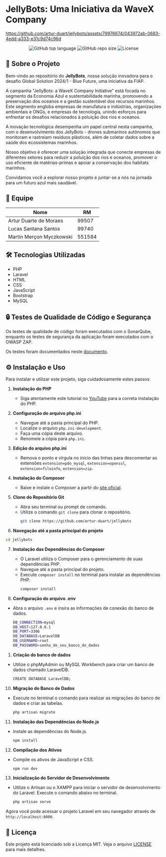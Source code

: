 # JellyBots: Uma Iniciativa da WaveX Company

https://github.com/artur-duart/jellybots/assets/79976674/043972ab-0683-4edd-a333-e31c9d74c96d

<p align="center">
  <img alt="GitHub top language" src="https://img.shields.io/github/languages/top/artur-duart/jellybots">
  <img alt="GitHub repo size" src="https://img.shields.io/github/repo-size/artur-duart/jellybots">
  <img alt="License" src="https://img.shields.io/badge/license-MIT-%2304D361">
</p>

## 🚀 Sobre o Projeto

Bem-vindo ao repositório do **JellyBots**, nossa solução inovadora para o desafio Global Solution 2024/1 - Blue Future, uma iniciativa da FIAP.

A campanha "JellyBots: a WaveX Company Initiative" está focada no segmento da Economia Azul e sustentabilidade marinha, promovendo a preservação dos oceanos e a gestão sustentável dos recursos marinhos. Este segmento engloba empresas de manufatura e indústrias, organizações ambientais e ONGs, e empresas de tecnologia, unindo esforços para enfrentar os desafios relacionados à poluição dos rios e oceanos.

A inovação tecnológica desempenha um papel central nesta campanha, com o desenvolvimento dos JellyBots - drones submarinos autônomos que monitoram e rastreiam resíduos plásticos, além de coletar dados sobre a saúde dos ecossistemas marinhos.

Nosso objetivo é oferecer uma solução integrada que conecte empresas de diferentes setores para reduzir a poluição dos rios e oceanos, promover o uso eficiente de matérias-primas e apoiar a conservação dos habitats marinhos.

Convidamos você a explorar nosso projeto e juntar-se a nós na jornada para um futuro azul mais saudável.

## 👥 Equipe

| Nome                     | RM     |
| ------------------------ | ------ |
| Artur Duarte de Moraes   | 99507  |
| Lucas Santana Santos     | 99740  |
| Martin Merçon Myczkowski | 551584 |

## 🛠️ Tecnologias Utilizadas

-   PHP
-   Laravel
-   HTML
-   CSS
-   JavaScript
-   Bootstrap
-   MySQL

## 🔒 Testes de Qualidade de Código e Segurança

Os testes de qualidade de código foram executados com o SonarQube, enquanto os testes de segurança da aplicação foram executados com o OWASP ZAP.

Os testes foram documentados neste [documento](TESTES.md).

## ⚙️ Instalação e Uso

Para instalar e utilizar este projeto, siga cuidadosamente estes passos:

1. **Instalação do PHP**

    - Siga atentamente este tutorial no [YouTube](https://www.youtube.com/watch?app=desktop&v=iGeltIgCp18) para a correta instalação do PHP.

2. **Configuração do arquivo php.ini**

    - Navegue até a pasta principal do PHP.
    - Localize o arquivo `php.ini-development`.
    - Faça uma cópia deste arquivo.
    - Renomeie a cópia para `php.ini`.

3. **Edição do arquivo php.ini**

    - Remova o ponto e vírgula no início das linhas para descomentar as extensões `extension=pdo_mysql`, `extension=openssl`, `extension=fileinfo`, `extension=zip`.

4. **Instalação do Composer**

    - Baixe e instale o Composer a partir do [site oficial](https://getcomposer.org/download/).

5. **Clone do Repositório Git**

    - Abra seu terminal ou prompt de comando.
    - Utilize o comando `git clone` para clonar o repositório.
        ```bash
        git clone https://github.com/artur-duart/jellybots
        ```

6. **Navegação até a pasta principal do projeto**

```bash
cd jellybots
```

7. **Instalação das Dependências do Composer**

    - O Laravel utiliza o Composer para o gerenciamento de suas dependências PHP.
    - Navegue até a pasta principal do projeto.
    - Execute `composer install` no terminal para instalar as dependências PHP.
        ```bash
        composer install
        ```

8. **Configuração do arquivo .env**

-   Abra o arquivo `.env` e insira as informações de conexão do banco de dados.
    ```bash
    DB_CONNECTION=mysql
    DB_HOST=127.0.0.1
    DB_PORT=3306
    DB_DATABASE=LaravelDB
    DB_USERNAME=root
    DB_PASSWORD=senha_do_seu_banco_de_dados
    ```

1. **Criação do banco de dados**

-   Utilize o phpMyAdmin ou MySQL Workbench para criar um banco de dados chamado LaravelDB.
    ```bash
    CREATE DATABASE LaravelDB;
    ```

10. **Migração do Banco de Dados**

-   Execute no terminal o comando para realizar as migrações do banco de dados e criar as tabelas.
    ```bash
    php artisan migrate
    ```

11. **Instalação das Dependências do Node.js**

-   Instale as dependências do Node.js.
    ```bash
    npm install
    ```

12. **Compilação dos Ativos**

-   Compile os ativos de JavaScript e CSS.
    ```bash
    npm run dev
    ```

13. **Inicialização do Servidor de Desenvolvimento**

-   Utilize o Artisan ou o XAMPP para iniciar o servidor de desenvolvimento do Laravel. Execute o comando abaixo no terminal.
    ```bash
    php artisan serve
    ```

Agora você pode acessar o projeto Laravel em seu navegador através de `http://localhost:8000`.

## 📝 Licença

Este projeto está licenciado sob a Licença MIT. Veja o arquivo [LICENSE](LICENSE) para mais detalhes.
